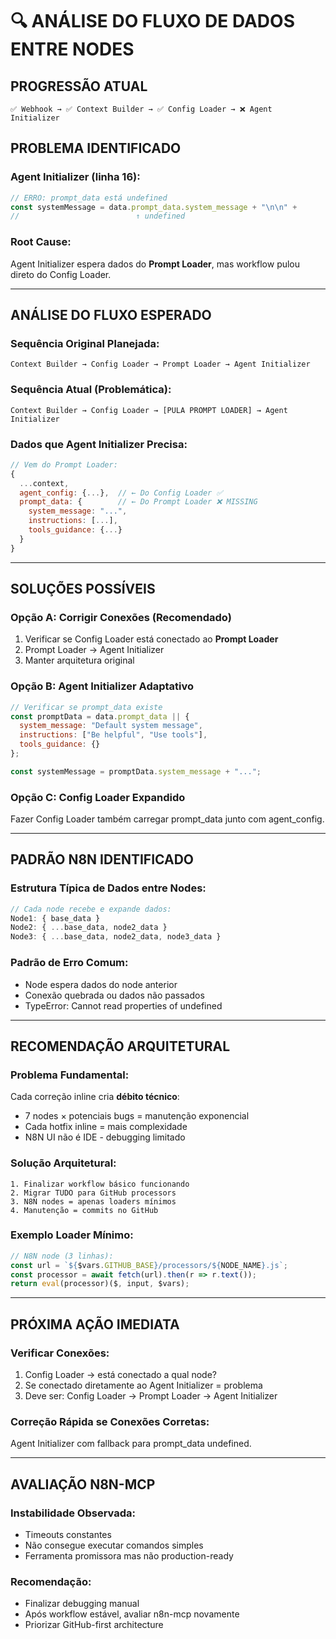 # 🔍 ANÁLISE DO FLUXO DE DADOS ENTRE NODES

## **PROGRESSÃO ATUAL**
```
✅ Webhook → ✅ Context Builder → ✅ Config Loader → ❌ Agent Initializer
```

## **PROBLEMA IDENTIFICADO**

### **Agent Initializer (linha 16):**
```javascript
// ERRO: prompt_data está undefined
const systemMessage = data.prompt_data.system_message + "\n\n" +
//                          ↑ undefined
```

### **Root Cause:**
Agent Initializer espera dados do **Prompt Loader**, mas workflow pulou direto do Config Loader.

---

## **ANÁLISE DO FLUXO ESPERADO**

### **Sequência Original Planejada:**
```
Context Builder → Config Loader → Prompt Loader → Agent Initializer
```

### **Sequência Atual (Problemática):**
```
Context Builder → Config Loader → [PULA PROMPT LOADER] → Agent Initializer
```

### **Dados que Agent Initializer Precisa:**
```javascript
// Vem do Prompt Loader:
{
  ...context,
  agent_config: {...},  // ← Do Config Loader ✅
  prompt_data: {        // ← Do Prompt Loader ❌ MISSING
    system_message: "...",
    instructions: [...],
    tools_guidance: {...}
  }
}
```

---

## **SOLUÇÕES POSSÍVEIS**

### **Opção A: Corrigir Conexões (Recomendado)**
1. Verificar se Config Loader está conectado ao **Prompt Loader**
2. Prompt Loader → Agent Initializer
3. Manter arquitetura original

### **Opção B: Agent Initializer Adaptativo**
```javascript
// Verificar se prompt_data existe
const promptData = data.prompt_data || {
  system_message: "Default system message",
  instructions: ["Be helpful", "Use tools"],
  tools_guidance: {}
};

const systemMessage = promptData.system_message + "...";
```

### **Opção C: Config Loader Expandido**
Fazer Config Loader também carregar prompt_data junto com agent_config.

---

## **PADRÃO N8N IDENTIFICADO**

### **Estrutura Típica de Dados entre Nodes:**
```javascript
// Cada node recebe e expande dados:
Node1: { base_data }
Node2: { ...base_data, node2_data }
Node3: { ...base_data, node2_data, node3_data }
```

### **Padrão de Erro Comum:**
- Node espera dados do node anterior
- Conexão quebrada ou dados não passados
- TypeError: Cannot read properties of undefined

---

## **RECOMENDAÇÃO ARQUITETURAL**

### **Problema Fundamental:**
Cada correção inline cria **débito técnico**:
- 7 nodes × potenciais bugs = manutenção exponencial
- Cada hotfix inline = mais complexidade
- N8N UI não é IDE - debugging limitado

### **Solução Arquitetural:**
```
1. Finalizar workflow básico funcionando
2. Migrar TUDO para GitHub processors
3. N8N nodes = apenas loaders mínimos
4. Manutenção = commits no GitHub
```

### **Exemplo Loader Mínimo:**
```javascript
// N8N node (3 linhas):
const url = `${$vars.GITHUB_BASE}/processors/${NODE_NAME}.js`;
const processor = await fetch(url).then(r => r.text());
return eval(processor)($, input, $vars);
```

---

## **PRÓXIMA AÇÃO IMEDIATA**

### **Verificar Conexões:**
1. Config Loader → está conectado a qual node?
2. Se conectado diretamente ao Agent Initializer = problema
3. Deve ser: Config Loader → Prompt Loader → Agent Initializer

### **Correção Rápida se Conexões Corretas:**
Agent Initializer com fallback para prompt_data undefined.

---

## **AVALIAÇÃO N8N-MCP**

### **Instabilidade Observada:**
- Timeouts constantes
- Não consegue executar comandos simples
- Ferramenta promissora mas não production-ready

### **Recomendação:**
- Finalizar debugging manual
- Após workflow estável, avaliar n8n-mcp novamente
- Priorizar GitHub-first architecture